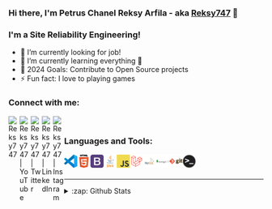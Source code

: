 ### Hi there, I'm Petrus Chanel Reksy Arfila - aka [Reksy747][website] 👋

### I'm a Site Reliability Engineering!

- 🔭 I’m currently looking for job!
- 🌱 I’m currently learning everything 🤣
- 🥅 2024 Goals: Contribute to Open Source projects
- ⚡ Fun fact: I love to playing games 

<!--
### Spotify Playing 🎧
//[<img src="https://spotify-now-playing-git-master.reksy747.vercel.app/api/spotify" alt="Reksy747 Spotify Playing" width="350" />]//(https://open.spotify.com/user/21c4wsngsgcs63rebycex3fqi) -->

### Connect with me:

[<img align="left" alt="Reksy747" width="22px" src="https://raw.githubusercontent.com/peterthehan/peterthehan/master/assets/globe.svg" />][website]
[<img align="left" alt="Reksy747 | YouTube" width="22px" src="https://raw.githubusercontent.com/peterthehan/peterthehan/master/assets/youtube.svg" />][youtube]
[<img align="left" alt="Reksy747 | Twitter" width="22px" src="https://raw.githubusercontent.com/peterthehan/peterthehan/master/assets/twitter.svg" />][twitter]
[<img align="left" alt="Reksy747 | LinkedIn" width="22px" src="https://raw.githubusercontent.com/peterthehan/peterthehan/master/assets/linkedin.svg" />][linkedin]
[<img align="left" alt="Reksy747 | Instagram" width="22px" src="https://raw.githubusercontent.com/peterthehan/peterthehan/master/assets/instagram.svg" />][instagram]

<br />

### Languages and Tools:

<img align="left" alt="Visual Studio Code" width="26px" src="https://raw.githubusercontent.com/github/explore/80688e429a7d4ef2fca1e82350fe8e3517d3494d/topics/visual-studio-code/visual-studio-code.png" />
<img align="left" alt="HTML5" width="26px" src="https://raw.githubusercontent.com/github/explore/80688e429a7d4ef2fca1e82350fe8e3517d3494d/topics/html/html.png" />
<img align="left" alt="bootstrap" width="26px" src="https://raw.githubusercontent.com/github/explore/80688e429a7d4ef2fca1e82350fe8e3517d3494d/topics/bootstrap/bootstrap.png" />
<img align="left" alt="java" width="26px" src="https://raw.githubusercontent.com/github/explore/80688e429a7d4ef2fca1e82350fe8e3517d3494d/topics/java/java.png" />
<img align="left" alt="JavaScript" width="26px" src="https://raw.githubusercontent.com/github/explore/80688e429a7d4ef2fca1e82350fe8e3517d3494d/topics/javascript/javascript.png" />
<img align="left" alt="laravel" width="26px" src="https://raw.githubusercontent.com/github/explore/80688e429a7d4ef2fca1e82350fe8e3517d3494d/topics/laravel/laravel.png" />
<img align="left" alt="MySQL" width="26px" src="https://raw.githubusercontent.com/github/explore/80688e429a7d4ef2fca1e82350fe8e3517d3494d/topics/mysql/mysql.png" />
<img align="left" alt="MongoDB" width="26px" src="https://raw.githubusercontent.com/github/explore/80688e429a7d4ef2fca1e82350fe8e3517d3494d/topics/mongodb/mongodb.png" />
<img align="left" alt="Git" width="26px" src="https://raw.githubusercontent.com/github/explore/80688e429a7d4ef2fca1e82350fe8e3517d3494d/topics/git/git.png" />
<img align="left" alt="Terminal" width="26px" src="https://raw.githubusercontent.com/github/explore/80688e429a7d4ef2fca1e82350fe8e3517d3494d/topics/terminal/terminal.png" />

<br />
<br />

---

<!--<details>
  <summary>:zap: Recent Github Activity</summary>-->
  
<!--START_SECTION:activity-->

<!--END_SECTION:activity-->

<!--</details>-->

<details>
  <summary>:zap: Github Stats</summary>

  <img align="left" alt="Reksy747's Github Stats" src="https://github-readme-stats-six-nu.vercel.app/api?username=Reksy747&show_icons=true&hide_border=true" />

</details>

[websitep]: https://www.pegipegi.com/
[website]: https://Reksy747.github.io
[twitter]: https://twitter.com/Raden_Reksy
[youtube]: https://www.youtube.com/channel/UCO9IlWpDLF8sSIfhZkmY25g
[instagram]: https://www.instagram.com/raden_reksy/
[linkedin]: https://www.linkedin.com/in/reksy


